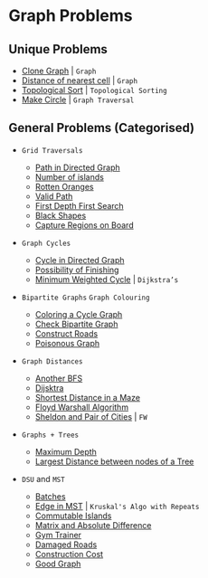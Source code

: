 # Graph Problems

## Unique Problems

- [Clone Graph](Day-77/HW_1.py) | `Graph`
- [Distance of nearest cell](Day-77/HW_3.py) | `Graph`
- [Topological Sort](Day-79/CW_5.py) | `Topological Sorting`
- [Make Circle](Day-79/HW_2.py) | `Graph Traversal`

## General Problems (Categorised)

- `Grid Traversals`
  - [Path in Directed Graph](Day-77/CW_1.py)
  - [Number of islands](Day-77/CW_2.py)
  - [Rotten Oranges](Day-77/CW_3.py)
  - [Valid Path](Day-77/CW_4.py)
  - [First Depth First Search](Day-77/CW_5.py)
  - [Black Shapes](Day-77/HW_2.py)
  - [Capture Regions on Board](Day-77/HW_4.py)

- `Graph Cycles`
  - [Cycle in Directed Graph](Day-79/CW_1.py)
  - [Possibility of Finishing](Day-79/HW_3.py)
  - [Minimum Weighted Cycle](Day-79/HW_4.py) | `Dijkstra’s`

- `Bipartite Graphs` `Graph Colouring`
  - [Coloring a Cycle Graph](Day-79/CW_2.py)
  - [Check Bipartite Graph](Day-79/CW_3.py)
  - [Construct Roads](Day-79/CW_4.py)
  - [Poisonous Graph](Day-79/HW_1.py)

- `Graph Distances`
  - [Another BFS](Day-80/CW_1.py)
  - [Dijsktra](Day-80/CW_2.py)
  - [Shortest Distance in a Maze](Day-80/CW_3.py)
  - [Floyd Warshall Algorithm](Day-80/CW_4.py)
  - [Sheldon and Pair of Cities](Day-80/HW_4.py) | `FW`

- `Graphs + Trees`
  - [Maximum Depth](Day-80/HW_1.py)
  - [Largest Distance between nodes of a Tree](Day-80/HW_2.py)

- `DSU` and `MST`
  - [Batches](Day-81/CW_1.py)
  - [Edge in MST](Day-81/CW_2.py) | `Kruskal's Algo with Repeats`
  - [Commutable Islands](Day-81/CW_3.py)
  - [Matrix and Absolute Difference](Day-81/CW_4.py)
  - [Gym Trainer](Day-81/HW_1.py)
  - [Damaged Roads](Day-81/HW_2.py)
  - [Construction Cost](Day-81/HW_3.py)
  - [Good Graph](Day-81/HW_4.py)
